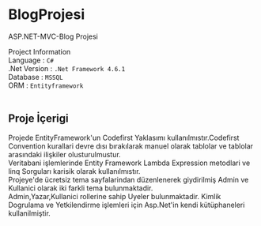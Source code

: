 # BlogProjesi
  ASP.NET-MVC-Blog Projesi

Project Information<br/>
Language : `C#` <br/>
.Net Version :  `.Net Framework 4.6.1` <br/>
Database : `MSSQL` <br/>
ORM :  `Entityframework`<br/><br/>
## Proje İçerigi
Projede EntityFramework'un Codefirst Yaklasımı kullanılmıstır.Codefirst Convention kurallari devre dısı bırakılarak  manuel olarak tablolar ve tablolar arasındaki ilişkiler olusturulmustur.<br/>
Veritabani işlemlerinde Entity Framework Lambda Expression metodlari ve linq Sorguları karisik olarak kullanılmıstır.<br/>
Projeye'de ücretsiz  tema sayfalarindan düzenlenerek giydirilmiş Admin ve Kullanici olarak iki farkli tema bulunmaktadir.<br/>
Admin,Yazar,Kullanici rollerine sahip Uyeler bulunmaktadir. Kimlik Dogrulama ve Yetkilendirme işlemleri için Asp.Net'in kendi kütüphaneleri kullanilmiştir.
